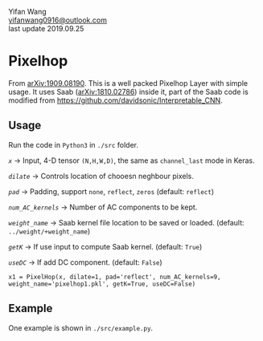 Yifan Wang  
yifanwang0916@outlook.com  
last update 2019.09.25

# Pixelhop
From [arXiv:1909.08190](https://arxiv.org/abs/1909.08190). This is a well packed Pixelhop Layer with simple usage. It uses Saab ([arXiv:1810.02786](https://arxiv.org/abs/1810.02786)) inside it, part of the Saab code is modified from https://github.com/davidsonic/Interpretable_CNN. 

## Usage
Run the code in `Python3` in `./src` folder.

*`x`* -> Input, 4-D tensor `(N,H,W,D)`, the same as `channel_last` mode in Keras. 

*`dilate`* -> Controls location of chooesn neghbour pixels.   

*`pad`* -> Padding, support `none`, `reflect`, `zeros` (default: `reflect`)  

*`num_AC_kernels`* -> Number of AC components to be kept.  

*`weight_name`* -> Saab kernel file location to be saved or loaded. (default: `../weight/+weight_name`)  

*`getK`* -> If use input to compute Saab kernel. (default: `True`) 

*`useDC`* -> If add DC component. (default: `False`)  
```
x1 = PixelHop(x, dilate=1, pad='reflect', num_AC_kernels=9, weight_name='pixelhop1.pkl', getK=True, useDC=False)
```

## Example
One example is shown in `./src/example.py`. 
